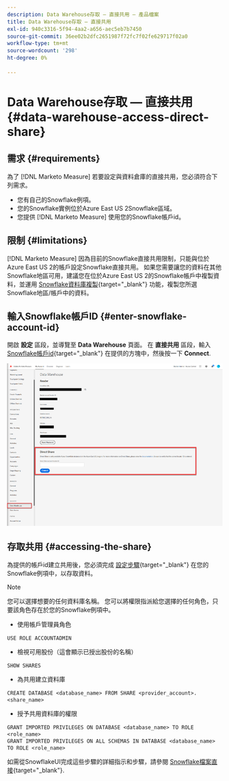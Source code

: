 ```yaml
---
description: Data Warehouse存取 — 直接共用 — 產品檔案
title: Data Warehouse存取 — 直接共用
exl-id: 940c3316-5f94-4aa2-a656-aec5eb7b7450
source-git-commit: 36ee02b2dfc2651987f72fc7f02fe629717f02a0
workflow-type: tm+mt
source-wordcount: '298'
ht-degree: 0%

---
```


# Data Warehouse存取 — 直接共用 {#data-warehouse-access-direct-share}

## 需求 {#requirements}

為了 [!DNL Marketo Measure] 若要設定與資料倉庫的直接共用，您必須符合下列需求。

* 您有自己的Snowflake例項。
* 您的Snowflake實例位於Azure East US 2Snowflake區域。
* 您提供 [!DNL Marketo Measure] 使用您的Snowflake帳戶id。

## 限制 {#limitations}

[!DNL Marketo Measure] 因為目前的Snowflake直接共用限制，只能與位於Azure East US 2的帳戶設定Snowflake直接共用。 如果您需要讓您的資料在其他Snowflake地區可用，建議您在位於Azure East US 2的Snowflake帳戶中複製資料，並運用 [Snowflake資料庫複製](https://docs.snowflake.com/en/user-guide/database-replication-intro.html){target="_blank"} 功能，複製您所選Snowflake地區/帳戶中的資料。

## 輸入Snowflake帳戶ID {#enter-snowflake-account-id}

開啟 **設定** 區段，並導覽至 **Data Warehouse** 頁面。 在 **直接共用** 區段，輸入 [Snowflake帳戶id](https://docs.snowflake.com/en/user-guide/admin-account-identifier.html){target="_blank"} 在提供的方塊中，然後按一下 **Connect**.

![](assets/data-warehouse-access-direct-share-1.png)

## 存取共用 {#accessing-the-share}

為提供的帳戶id建立共用後，您必須完成 [設定步驟](https://docs.snowflake.com/en/user-guide/data-share-consumers.html){target="_blank"} 在您的Snowflake例項中，以存取資料。

>[!NOTE]
>
>您可以選擇想要的任何資料庫名稱。 您可以將權限指派給您選擇的任何角色，只要該角色存在於您的Snowflake例項中。

* 使用帳戶管理員角色

```
USE ROLE ACCOUNTADMIN
```

* 檢視可用股份（這會顯示已授出股份的名稱）

```
SHOW SHARES
```

* 為共用建立資料庫

```
CREATE DATABASE <database_name> FROM SHARE <provider_account>.<share_name>
```

* 授予共用資料庫的權限

```
GRANT IMPORTED PRIVILEGES ON DATABASE <database_name> TO ROLE <role_name>
GRANT IMPORTED PRIVILEGES ON ALL SCHEMAS IN DATABASE <database_name> TO ROLE <role_name>
```

如需從SnowflakeUI完成這些步驟的詳細指示和步驟，請參閱 [Snowflake檔案直接](https://docs.snowflake.com/en/user-guide/data-share-consumers.html){target="_blank"}.
